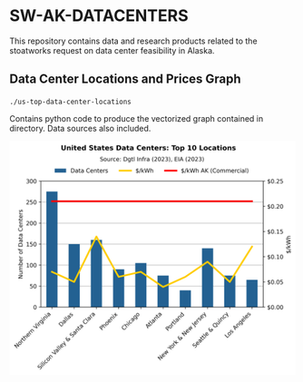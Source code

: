 # SW-AK-DATACENTERS

This repository contains data and research products related to the stoatworks request on data center feasibility in Alaska.

## Data Center Locations and Prices Graph

`./us-top-data-center-locations`

Contains python code to produce the vectorized graph contained in directory. Data sources also included.

![Top Data Center Locations and Prices](./us-top-data-center-locations/us-top-data-center-locations-with-prices.png)